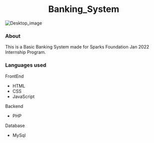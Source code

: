 <h1 align= center> Banking_System</h1>
<img align=center src="https://user-images.githubusercontent.com/91421427/148672906-ddd38cba-8332-48d5-b070-0ee91a51e11a.png" alt ="Desktop_image"/>

<h3> About</h3>
<p>This is a Basic Banking System made for Sparks Foundation Jan 2022 Internship Program.</p>

### Languages used
FrontEnd 
- HTML
- CSS
- JavaScript

Backend
- PHP

Database
- MySql



